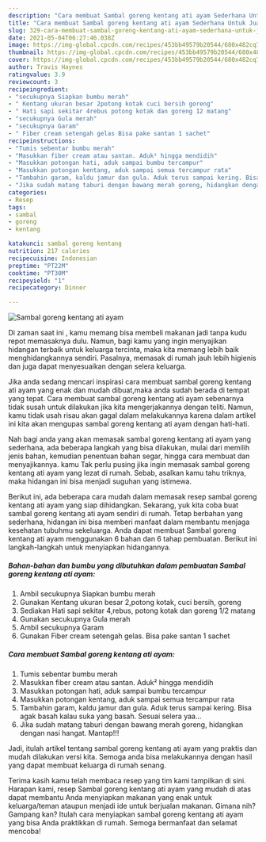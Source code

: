 ```yaml
---
description: "Cara membuat Sambal goreng kentang ati ayam Sederhana Untuk Jualan"
title: "Cara membuat Sambal goreng kentang ati ayam Sederhana Untuk Jualan"
slug: 329-cara-membuat-sambal-goreng-kentang-ati-ayam-sederhana-untuk-jualan
date: 2021-05-04T06:27:46.038Z
image: https://img-global.cpcdn.com/recipes/453bb49579b20544/680x482cq70/sambal-goreng-kentang-ati-ayam-foto-resep-utama.jpg
thumbnail: https://img-global.cpcdn.com/recipes/453bb49579b20544/680x482cq70/sambal-goreng-kentang-ati-ayam-foto-resep-utama.jpg
cover: https://img-global.cpcdn.com/recipes/453bb49579b20544/680x482cq70/sambal-goreng-kentang-ati-ayam-foto-resep-utama.jpg
author: Travis Haynes
ratingvalue: 3.9
reviewcount: 3
recipeingredient:
- "secukupnya Siapkan bumbu merah"
- " Kentang ukuran besar 2potong kotak cuci bersih goreng"
- " Hati sapi sekitar 4rebus potong kotak dan goreng 12 matang"
- "secukupnya Gula merah"
- "secukupnya Garam"
- " Fiber cream setengah gelas Bisa pake santan 1 sachet"
recipeinstructions:
- "Tumis sebentar bumbu merah"
- "Masukkan fiber cream atau santan. Aduk² hingga mendidih"
- "Masukkan potongan hati, aduk sampai bumbu tercampur"
- "Masukkan potongan kentang, aduk sampai semua tercampur rata"
- "Tambahin garam, kaldu jamur dan gula. Aduk terus sampai kering. Bisa agak basah kalau suka yang basah. Sesuai selera yaa..."
- "Jika sudah matang taburi dengan bawang merah goreng, hidangkan dengan nasi hangat. Mantap!!!"
categories:
- Resep
tags:
- sambal
- goreng
- kentang

katakunci: sambal goreng kentang 
nutrition: 217 calories
recipecuisine: Indonesian
preptime: "PT22M"
cooktime: "PT30M"
recipeyield: "1"
recipecategory: Dinner

---
```



![Sambal goreng kentang ati ayam](https://img-global.cpcdn.com/recipes/453bb49579b20544/680x482cq70/sambal-goreng-kentang-ati-ayam-foto-resep-utama.jpg)

Di zaman  saat ini , kamu memang bisa membeli makanan jadi tanpa kudu repot memasaknya dulu. Namun, bagi kamu yang ingin menyajikan hidangan terbaik untuk keluarga tercinta, maka kita memang lebih baik menghidangkannya sendiri. Pasalnya, memasak di rumah jauh lebih higienis dan juga dapat menyesuaikan dengan selera keluarga.

Jika anda sedang mencari inspirasi cara membuat sambal goreng kentang ati ayam yang enak dan mudah dibuat,maka anda sudah berada di tempat yang tepat. Cara membuat sambal goreng kentang ati ayam  sebenarnya tidak susah untuk dilakukan jika kita mengerjakannya dengan teliti. Namun, kamu tidak usah risau akan gagal dalam melakukannya 
karena dalam artikel ini kita akan mengupas sambal goreng kentang ati ayam dengan hati-hati.  



Nah bagi anda yang akan memasak sambal goreng kentang ati ayam yang sederhana, ada beberapa langkah yang bisa dilakukan, mulai dari memilih jenis bahan, kemudian penentuan bahan segar, hingga cara membuat dan menyajikannya. kamu Tak perlu pusing jika ingin memasak sambal goreng kentang ati ayam yang lezat di rumah. Sebab, asalkan kamu  tahu triknya, maka hidangan ini bisa menjadi suguhan yang istimewa.

Berikut ini, ada beberapa cara mudah dalam memasak resep sambal goreng kentang ati ayam yang siap dihidangkan. Sekarang, yuk kita coba buat sambal goreng kentang ati ayam sendiri di rumah. Tetap berbahan yang sederhana, hidangan ini bisa memberi manfaat dalam membantu menjaga kesehatan tubuhmu sekeluarga. Anda dapat membuat Sambal goreng kentang ati ayam menggunakan 6 bahan dan 6 tahap pembuatan. Berikut ini langkah-langkah untuk menyiapkan hidangannya.

<!--inarticleads1-->

##### Bahan-bahan dan bumbu yang dibutuhkan dalam pembuatan Sambal goreng kentang ati ayam:

1. Ambil secukupnya Siapkan bumbu merah
1. Gunakan  Kentang ukuran besar 2,potong kotak, cuci bersih, goreng
1. Sediakan  Hati sapi sekitar 4,rebus, potong kotak dan goreng 1/2 matang
1. Gunakan secukupnya Gula merah
1. Ambil secukupnya Garam
1. Gunakan  Fiber cream setengah gelas. Bisa pake santan 1 sachet




<!--inarticleads2-->

##### Cara membuat Sambal goreng kentang ati ayam:

1. Tumis sebentar bumbu merah
1. Masukkan fiber cream atau santan. Aduk² hingga mendidih
1. Masukkan potongan hati, aduk sampai bumbu tercampur
1. Masukkan potongan kentang, aduk sampai semua tercampur rata
1. Tambahin garam, kaldu jamur dan gula. Aduk terus sampai kering. Bisa agak basah kalau suka yang basah. Sesuai selera yaa...
1. Jika sudah matang taburi dengan bawang merah goreng, hidangkan dengan nasi hangat. Mantap!!!




Jadi, itulah artikel tentang  sambal goreng kentang ati ayam  yang praktis dan mudah dilakukan versi kita. Semoga anda bisa melakukannya dengan hasil yang dapat membuat keluarga di rumah senang. 

Terima kasih kamu telah membaca resep yang tim kami tampilkan di sini. Harapan kami, resep  Sambal goreng kentang ati ayam yang mudah di atas dapat membantu Anda menyiapkan makanan yang enak untuk keluarga/teman ataupun menjadi ide untuk berjualan makanan. Gimana nih? Gampang kan? Itulah cara menyiapkan sambal goreng kentang ati ayam yang bisa Anda praktikkan di rumah. Semoga bermanfaat dan selamat mencoba!

